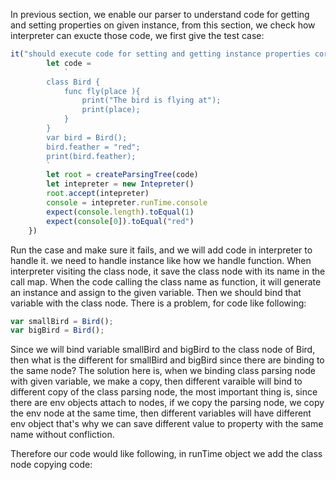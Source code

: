 In previous section, we enable our parser to understand code for getting and setting properties on given instance, from this section, we check how interpreter can exucte those code, we first give the test case:
```js
it("should execute code for setting and getting instance properties correctly", ()=> {
        let code =
            `
        class Bird {
            func fly(place ){
                print("The bird is flying at");
                print(place);
            }
        }
        var bird = Bird();
        bird.feather = "red";
        print(bird.feather);
        `
        let root = createParsingTree(code)
        let intepreter = new Intepreter()
        root.accept(intepreter)
        console = intepreter.runTime.console
        expect(console.length).toEqual(1)
        expect(console[0]).toEqual("red")
    })
```
Run the case and make sure it fails, and we will add code in interpreter to handle it. we need to handle instance like how we handle function. When interpreter visiting the class node, it save the class node 
with its name in the call map. When the code calling the class name as function, it will generate an instance and assign to the given variable. Then we should bind that variable with the class node. There is 
a problem, for code like following:

```js
var smallBird = Bird();
var bigBird = Bird();
```
Since we will bind variable smallBird and bigBird to the class node of Bird, then what is the different for smallBird and bigBird since there are binding to the same node? The solution here is, when we binding
class parsing node with given variable, we make a copy, then different varaible will bind to different copy of the class parsing node, the most important thing is, since there are env objects attach to nodes,
if we copy the parsing node, we copy the env node at the same time, then different variables will have different env object that's why we can save different value to property with the same name without confliction.

Therefore our code would like following, in runTime object we add the class node copying code:

```js

```
